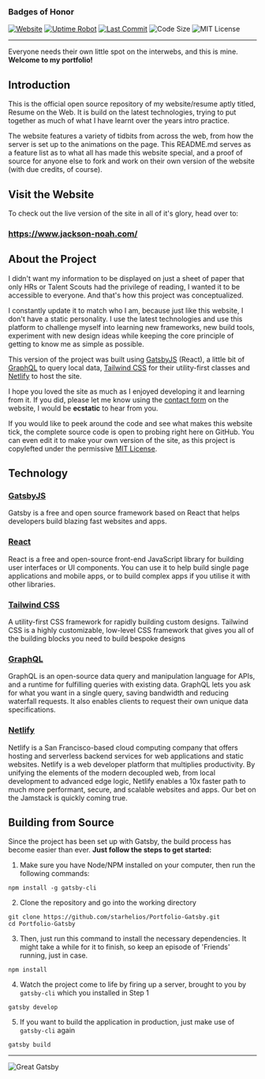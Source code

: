 ### Badges of Honor

[![Website](https://img.shields.io/website-up-down-green-red/http/amruthpillai.com.svg)](https://jackson-noah.com/)
[![Uptime Robot](https://img.shields.io/uptimerobot/ratio/m781987043-24c5463b2c0e80a630682bd0.svg?style=flat)](https://jackson-noah.com/)
[![Last Commit](https://img.shields.io/github/last-commit/amruthpillai/resumeontheweb-angular.svg?style=flat)](https://jackson-noah.com/)
![Code Size](https://img.shields.io/github/languages/code-size/amruthpillai/resumeontheweb-gatsby.svg?style=flat)
![MIT License](https://img.shields.io/github/license/amruthpillai/resumeontheweb-gatsby.svg?style=flat)

---

Everyone needs their own little spot on the interwebs, and this is mine.  
**Welcome to my portfolio!**

## Introduction

This is the official open source repository of my website/resume aptly titled, Resume on the Web. It is build on the latest technologies, trying to put together as much of what I have learnt over the years intro practice.

The website features a variety of tidbits from across the web, from how the server is set up to the animations on the page. This README.md serves as a feature list as to what all has made this website special, and a proof of source for anyone else to fork and work on their own version of the website (with due credits, of course).

## Visit the Website

To check out the live version of the site in all of it's glory, head over to:

### https://www.jackson-noah.com/

## About the Project

I didn't want my information to be displayed on just a sheet of paper that only HRs or Talent Scouts had the privilege of reading, I wanted it to be accessible to everyone. And that's how this project was conceptualized.

I constantly update it to match who I am, because just like this website, I don't have a static personality. I use the latest technologies and use this platform to challenge myself into learning new frameworks, new build tools, experiment with new design ideas while keeping the core principle of getting to know me as simple as possible.

This version of the project was built using [GatsbyJS](https://www.gatsbyjs.org/) (React), a little bit of [GraphQL](https://graphql.org/) to query local data, [Tailwind CSS](https://tailwindcss.com/) for their utility-first classes and [Netlify](https://app.netlify.com/) to host the site.

I hope you loved the site as much as I enjoyed developing it and learning from it. If you did, please let me know using the [contact form](#contact) on the website, I would be **ecstatic** to hear from you.

If you would like to peek around the code and see what makes this website tick, the complete source code is open to probing right here on GitHub. You can even edit it to make your own version of the site, as this project is copylefted under the permissive [MIT License](https://github.com/starhelios/Portfolio-Gatsby/blob/master/LICENSE).

## Technology

### [GatsbyJS](https://www.gatsbyjs.org/)

Gatsby is a free and open source framework based on React that helps developers build blazing fast websites and apps.

### [React](https://www.reactjs.org/)

React is a free and open-source front-end JavaScript library for building user interfaces or UI components. You can use it to help build single page applications and mobile apps, or to build complex apps if you utilise it with other libraries.

### [Tailwind CSS](https://tailwindcss.com/)

A utility-first CSS framework for rapidly building custom designs. Tailwind CSS is a highly customizable, low-level CSS framework that gives you all of the building blocks you need to build bespoke designs

### [GraphQL](https://graphql.org/)

GraphQL is an open-source data query and manipulation language for APIs, and a runtime for fulfilling queries with existing data. GraphQL lets you ask for what you want in a single query, saving bandwidth and reducing waterfall requests. It also enables clients to request their own unique data specifications.

### [Netlify](https://app.netlify.com/)

Netlify is a San Francisco-based cloud computing company that offers hosting and serverless backend services for web applications and static websites. Netlify is a web developer platform that multiplies productivity. By unifying the elements of the modern decoupled web, from local development to advanced edge logic, Netlify enables a 10x faster path to much more performant, secure, and scalable websites and apps. Our bet on the Jamstack is quickly coming true.

## Building from Source

Since the project has been set up with Gatsby, the build process has become easier than ever.
**Just follow the steps to get started:**

1. Make sure you have Node/NPM installed on your computer, then run the following commands:

```console
npm install -g gatsby-cli
```

2. Clone the repository and go into the working directory

```console
git clone https://github.com/starhelios/Portfolio-Gatsby.git
cd Portfolio-Gatsby
```

3. Then, just run this command to install the necessary dependencies. It might take a while for it to finish, so keep an episode of 'Friends' running, just in case.

```console
npm install
```

4. Watch the project come to life by firing up a server, brought to you by `gatsby-cli` which you installed in Step 1

```console
gatsby develop
```

5. If you want to build the application in production, just make use of `gatsby-cli` again

```console
gatsby build
```

---

![Great Gatsby](https://i.imgur.com/Dr8j5iv.gif)

